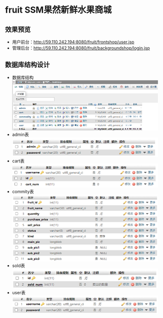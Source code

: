 # fruit SSM果然新鲜水果商城
## 效果预览
- 用户前台：http://59.110.242.194:8080/fruit/frontshop/user.jsp  
- 管理后台：http://59.110.242.194:8080/fruit/backgroundshop/login.jsp
## 数据库结构设计
- 数据库结构  
 ![image](https://github.com/dubury/fruit/raw/master//src/main/webapp/backgroundshop/image/1.png)  
- admin表  
 ![image](https://github.com/dubury/fruit/raw/master/src/main/webapp/backgroundshop/image/2.png)  
- cart表  
 ![image](https://github.com/dubury/fruit/raw/master/src/main/webapp/backgroundshop/image/3.png) 
- commity表  
 ![image](https://github.com/dubury/fruit/raw/master/src/main/webapp/backgroundshop/image/4.png) 
- sold表  
 ![image](https://github.com/dubury/fruit/raw/master/src/main/webapp/backgroundshop/image/5.png) 
- user表  
 ![image](https://github.com/dubury/fruit/raw/master/src/main/webapp/backgroundshop/image/6.png) 

